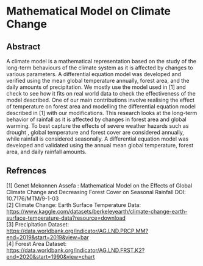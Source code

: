 # Mathematical Model on Climate Change
## Abstract 
A climate model is a mathematical representation based on the study of the long-term behaviours of the climate system as it is affected by changes to various parameters. A differential equation model was developed and verified using the mean global temperature annually, forest area, and the daily amounts of precipitation. We mostly use the model used in [1] and check to see how it fits on real world data to check the effectiveness of the model described. One of our main contributions involve realising the effect of temperature on forest area and modelling the differential equation model described in [1] with our modifications. This research looks at the long-term behavior of rainfall as it is affected by changes in forest area and global warming. To best capture the effects of severe weather hazards such as drought , global temperature and forest cover are considered annually, while rainfall is considered seasonally. A differential equation model was developed and validated using the annual mean global temperature, forest area, and daily rainfall amounts. 
## Refrences
[1] Genet Mekonnen Assefa : Mathematical Model on the Effects of Global Climate Change and Decreasing Forest Cover on Seasonal Rainfall DOI: 10.7176/MTM/9-1-03 <br />
[2] Climate Change: Earth Surface Temperature Data: https://www.kaggle.com/datasets/berkeleyearth/climate-change-earth-surface-temperature-data?resource=download<br />
[3] Precipitation Dataset: https://data.worldbank.org/indicator/AG.LND.PRCP.MM?end=2019&start=2019&view=bar<br />
[4] Forest Area Dataset:
https://data.worldbank.org/indicator/AG.LND.FRST.K2?end=2020&start=1990&view=chart
				
			
		
